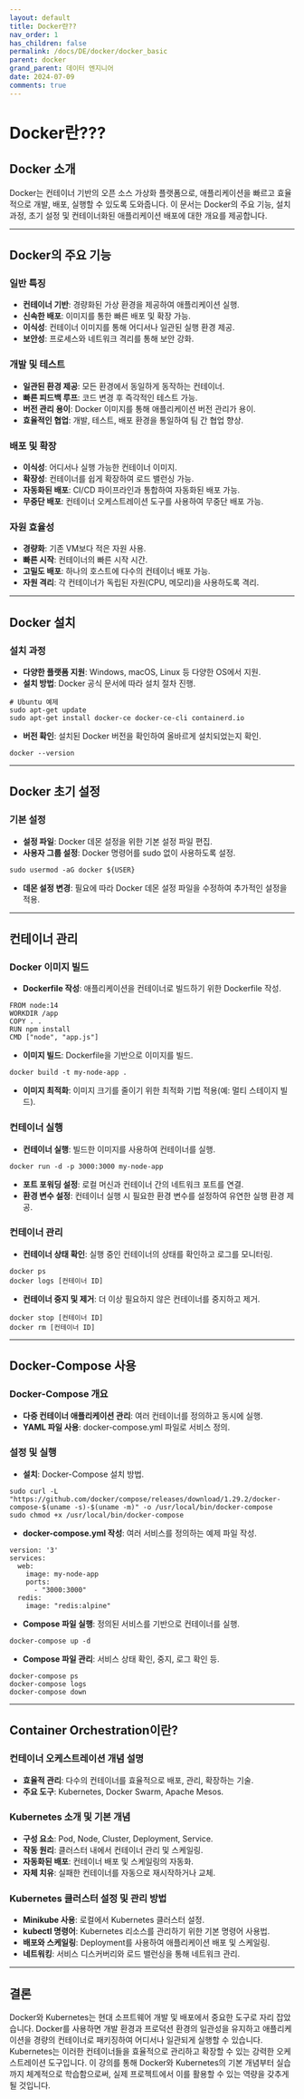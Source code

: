 ```yaml
---
layout: default
title: Docker란??
nav_order: 1
has_children: false
permalink: /docs/DE/docker/docker_basic
parent: docker
grand_parent: 데이터 엔지니어
date: 2024-07-09
comments: true
---
```


# Docker란???

## Docker 소개
Docker는 컨테이너 기반의 오픈 소스 가상화 플랫폼으로, 애플리케이션을 빠르고 효율적으로 개발, 배포, 실행할 수 있도록 도와줍니다. 이 문서는 Docker의 주요 기능, 설치 과정, 초기 설정 및 컨테이너화된 애플리케이션 배포에 대한 개요를 제공합니다.

---

## Docker의 주요 기능

### 일반 특징
- **컨테이너 기반**: 경량화된 가상 환경을 제공하여 애플리케이션 실행.
- **신속한 배포**: 이미지를 통한 빠른 배포 및 확장 가능.
- **이식성**: 컨테이너 이미지를 통해 어디서나 일관된 실행 환경 제공.
- **보안성**: 프로세스와 네트워크 격리를 통해 보안 강화.

### 개발 및 테스트
- **일관된 환경 제공**: 모든 환경에서 동일하게 동작하는 컨테이너.
- **빠른 피드백 루프**: 코드 변경 후 즉각적인 테스트 가능.
- **버전 관리 용이**: Docker 이미지를 통해 애플리케이션 버전 관리가 용이.
- **효율적인 협업**: 개발, 테스트, 배포 환경을 통일하여 팀 간 협업 향상.

### 배포 및 확장
- **이식성**: 어디서나 실행 가능한 컨테이너 이미지.
- **확장성**: 컨테이너를 쉽게 확장하여 로드 밸런싱 가능.
- **자동화된 배포**: CI/CD 파이프라인과 통합하여 자동화된 배포 가능.
- **무중단 배포**: 컨테이너 오케스트레이션 도구를 사용하여 무중단 배포 가능.

### 자원 효율성
- **경량화**: 기존 VM보다 적은 자원 사용.
- **빠른 시작**: 컨테이너의 빠른 시작 시간.
- **고밀도 배포**: 하나의 호스트에 다수의 컨테이너 배포 가능.
- **자원 격리**: 각 컨테이너가 독립된 자원(CPU, 메모리)을 사용하도록 격리.

---

## Docker 설치

### 설치 과정
- **다양한 플랫폼 지원**: Windows, macOS, Linux 등 다양한 OS에서 지원.
- **설치 방법**: Docker 공식 문서에 따라 설치 절차 진행.

```
# Ubuntu 예제
sudo apt-get update
sudo apt-get install docker-ce docker-ce-cli containerd.io
```

- **버전 확인**: 설치된 Docker 버전을 확인하여 올바르게 설치되었는지 확인.

``` 
docker --version
``` 

---

## Docker 초기 설정

### 기본 설정
- **설정 파일**: Docker 데몬 설정을 위한 기본 설정 파일 편집.
- **사용자 그룹 설정**: Docker 명령어를 sudo 없이 사용하도록 설정.

``` 
sudo usermod -aG docker ${USER}
``` 

- **데몬 설정 변경**: 필요에 따라 Docker 데몬 설정 파일을 수정하여 추가적인 설정을 적용.

---

## 컨테이너 관리

### Docker 이미지 빌드
- **Dockerfile 작성**: 애플리케이션을 컨테이너로 빌드하기 위한 Dockerfile 작성.

``` 
FROM node:14
WORKDIR /app
COPY . .
RUN npm install
CMD ["node", "app.js"]
``` 

- **이미지 빌드**: Dockerfile을 기반으로 이미지를 빌드.

``` 
docker build -t my-node-app .
``` 

- **이미지 최적화**: 이미지 크기를 줄이기 위한 최적화 기법 적용(예: 멀티 스테이지 빌드).

### 컨테이너 실행
- **컨테이너 실행**: 빌드한 이미지를 사용하여 컨테이너를 실행.

``` 
docker run -d -p 3000:3000 my-node-app
``` 

- **포트 포워딩 설정**: 로컬 머신과 컨테이너 간의 네트워크 포트를 연결.
- **환경 변수 설정**: 컨테이너 실행 시 필요한 환경 변수를 설정하여 유연한 실행 환경 제공.

### 컨테이너 관리
- **컨테이너 상태 확인**: 실행 중인 컨테이너의 상태를 확인하고 로그를 모니터링.

``` 
docker ps
docker logs [컨테이너 ID]
``` 

- **컨테이너 중지 및 제거**: 더 이상 필요하지 않은 컨테이너를 중지하고 제거.

``` 
docker stop [컨테이너 ID]
docker rm [컨테이너 ID]
``` 

---

## Docker-Compose 사용

### Docker-Compose 개요
- **다중 컨테이너 애플리케이션 관리**: 여러 컨테이너를 정의하고 동시에 실행.
- **YAML 파일 사용**: docker-compose.yml 파일로 서비스 정의.

### 설정 및 실행
- **설치**: Docker-Compose 설치 방법.

``` 
sudo curl -L "https://github.com/docker/compose/releases/download/1.29.2/docker-compose-$(uname -s)-$(uname -m)" -o /usr/local/bin/docker-compose
sudo chmod +x /usr/local/bin/docker-compose
``` 

- **docker-compose.yml 작성**: 여러 서비스를 정의하는 예제 파일 작성.

``` 
version: '3'
services:
  web:
    image: my-node-app
    ports:
      - "3000:3000"
  redis:
    image: "redis:alpine"
``` 

- **Compose 파일 실행**: 정의된 서비스를 기반으로 컨테이너를 실행.

``` 
docker-compose up -d
``` 

- **Compose 파일 관리**: 서비스 상태 확인, 중지, 로그 확인 등.

``` 
docker-compose ps
docker-compose logs
docker-compose down
``` 

---

## Container Orchestration이란?

### 컨테이너 오케스트레이션 개념 설명
- **효율적 관리**: 다수의 컨테이너를 효율적으로 배포, 관리, 확장하는 기술.
- **주요 도구**: Kubernetes, Docker Swarm, Apache Mesos.

### Kubernetes 소개 및 기본 개념
- **구성 요소**: Pod, Node, Cluster, Deployment, Service.
- **작동 원리**: 클러스터 내에서 컨테이너 관리 및 스케일링.
- **자동화된 배포**: 컨테이너 배포 및 스케일링의 자동화.
- **자체 치유**: 실패한 컨테이너를 자동으로 재시작하거나 교체.

### Kubernetes 클러스터 설정 및 관리 방법
- **Minikube 사용**: 로컬에서 Kubernetes 클러스터 설정.
- **kubectl 명령어**: Kubernetes 리소스를 관리하기 위한 기본 명령어 사용법.
- **배포와 스케일링**: Deployment를 사용하여 애플리케이션 배포 및 스케일링.
- **네트워킹**: 서비스 디스커버리와 로드 밸런싱을 통해 네트워크 관리.

---

## 결론
Docker와 Kubernetes는 현대 소프트웨어 개발 및 배포에서 중요한 도구로 자리 잡았습니다. Docker를 사용하면 개발 환경과 프로덕션 환경의 일관성을 유지하고 애플리케이션을 경량의 컨테이너로 패키징하여 어디서나 일관되게 실행할 수 있습니다. Kubernetes는 이러한 컨테이너들을 효율적으로 관리하고 확장할 수 있는 강력한 오케스트레이션 도구입니다. 이 강의를 통해 Docker와 Kubernetes의 기본 개념부터 실습까지 체계적으로 학습함으로써, 실제 프로젝트에서 이를 활용할 수 있는 역량을 갖추게 될 것입니다.

<script src="https://utteranc.es/client.js"
        repo="hhee4455/hhee4455.github.io"
        issue-term="pathname"
        label="comments"
        theme="github-dark"
        crossorigin="anonymous"
        async>
</script>